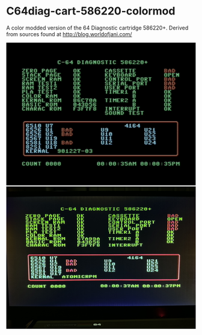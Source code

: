 # C64diag-cart-586220-colormod
A color modded version of the 64 Diagnostic cartridge 586220+.
Derived from sources found at http://blog.worldofjani.com/ 

![alt text](https://github.com/AtomicRPM/C64diag-cart-586220-colormod/blob/main/diag586220plus-vice.jpg?raw=true)
![alt text](https://github.com/AtomicRPM/C64diag-cart-586220-colormod/blob/main/diag586220plus.jpg?raw=true)
